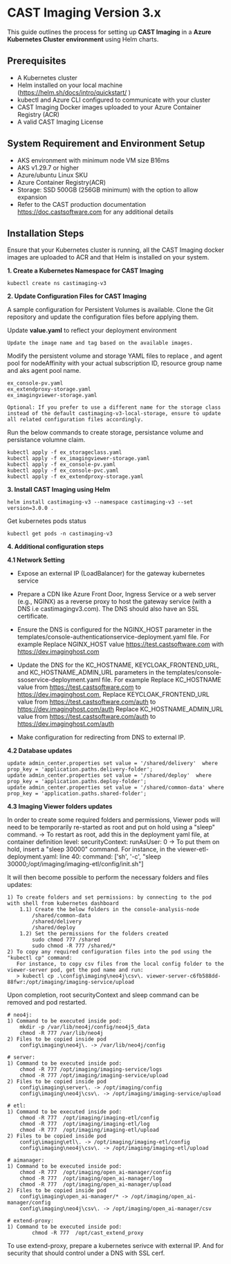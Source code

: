 # CAST Imaging Version 3.x

This guide outlines the process for setting up **CAST Imaging** in a **Azure Kubernetes Cluster environment** using Helm charts.

## Prerequisites

- A Kubernetes cluster
- Helm installed on your local machine (https://helm.sh/docs/intro/quickstart/ )
- kubectl and Azure CLI configured to communicate with your cluster
- CAST Imaging Docker images uploaded to your Azure Container Registry (ACR)
- A valid CAST Imaging License

## System Requirement and Environment Setup

- AKS environment with minimum node VM size B16ms
- AKS v1.29.7 or higher
- Azure/ubuntu Linux SKU
- Azure Container Registry(ACR)
- Storage: SSD 500GB (256GB minimum) with the option to allow expansion
- Refer to the CAST production documentation https://doc.castsoftware.com for any additional details
## Installation Steps

Ensure that your Kubernetes cluster is running, all the CAST Imaging docker images are uploaded to ACR and that Helm is installed on your system.

**1. Create a Kubernetes Namespace for CAST Imaging**

```
kubectl create ns castimaging-v3
```
**2. Update Configuration Files for CAST Imaging**

A sample configuration for Persistent Volumes is available. Clone the Git repository and update the configuration files before applying them. 

Update **value.yaml** to reflect your deployment environment

    Update the image name and tag based on the available images. 

Modify the persistent volume and storage YAML files to replace <your-subscription-id>, <your-resource-group> and agent pool for nodeAffinity with your actual subscription ID, resource group name and aks agent pool name.

    ex_console-pv.yaml
    ex_extendproxy-storage.yaml
    ex_imagingviewer-storage.yaml
    
    Optional: If you prefer to use a different name for the storage class instead of the default castimaging-v3-local-storage, ensure to update all related configuration files accordingly.

Run the below commands to create storage, persistance volume and persistance volumne claim. 

```
kubectl apply -f ex_storageclass.yaml
kubectl apply -f ex_imagingviewer-storage.yaml
kubectl apply -f ex_console-pv.yaml
kubectl apply -f ex_console-pvc.yaml
kubectl apply -f ex_extendproxy-storage.yaml
```
**3. Install CAST Imaging using Helm**

```
helm install castimaging-v3 --namespace castimaging-v3 --set version=3.0.0 .
```
Get kubernetes pods status 
```
kubectl get pods -n castimaging-v3
```
**4. Additional configuration steps**

**4.1 Network Setting**
 - Expose an external IP (LoadBalancer) for the gateway kubernetes service

 - Prepare a CDN like Azure Front Door, Ingress Service or a web server (e.g., NGINX) as a reverse proxy to host the gateway service (with a DNS i.e castimagingv3.com).
   The DNS should also have an SSL certificate.

 - Ensure the DNS is configured for the NGINX_HOST parameter in the templates/console-authenticationservice-deployment.yaml file. For example 
	Replace NGINX_HOST value https://test.castsoftware.com with https://dev.imaginghost.com

 - Update the DNS for the KC_HOSTNAME, KEYCLOAK_FRONTEND_URL, and KC_HOSTNAME_ADMIN_URL parameters in the templates/console-ssoservice-deployment.yaml file. For example
	Replace KC_HOSTNAME value from https://test.castsoftware.com to https://dev.imaginghost.com,
	Replace KEYCLOAK_FRONTEND_URL value from https://test.castsoftware.com/auth to https://dev.imaginghost.com/auth
	Replace KC_HOSTNAME_ADMIN_URL value from https://test.castsoftware.com/auth to https://dev.imaginghost.com/auth

 - Make configuration for redirecting from DNS to external IP.

**4.2 Database updates**
```
update admin_center.properties set value = '/shared/delivery'  where prop_key = 'application.paths.delivery-folder';
update admin_center.properties set value = '/shared/deploy'  where prop_key = 'application.paths.deploy-folder';
update admin_center.properties set value = '/shared/common-data' where prop_key = 'application.paths.shared-folder';
```

**4.3 Imaging Viewer folders updates**

In order to create some required folders and permissions, Viewer pods will need to be temporarily re-started as root and put on hold using a "sleep" command.
-> To restart as root, add this in the deployment yaml file, at container definition level:
          securityContext:
            runAsUser: 0
-> To put them on hold, insert a "sleep 30000" command. For instance, in the viewer-etl-deployment.yaml:
line 40:		command: ['sh', '-c', "sleep 30000;/opt/imaging/imaging-etl/config/init.sh"]

It will then become possible to perform the necessary folders and files updates:
```
1) To create folders and set permissions: by connecting to the pod with shell from kubernetes dashboard
	1.1) Create the below folders in the console-analysis-node
	  	/shared/common-data
	  	/shared/delivery
	  	/shared/deploy
	1.2) Set the permissions for the folders created
	 	sudo chmod 777 /shared
	 	sudo chmod -R 777 /shared/*
2) To copy any required configuration files into the pod using the "kubectl cp" command:
   For instance, to copy csv files from the local config folder to the viewer-server pod, get the pod name and run:
   > kubectl cp .\config\imaging\neo4j\csv\. viewer-server-c6fb588dd-88fwr:/opt/imaging/imaging-service/upload
```
Upon completion, root securityContext and sleep command can be removed and pod restarted.

```
# neo4j:
1) Command to be executed inside pod:
	mkdir -p /var/lib/neo4j/config/neo4j5_data
	chmod -R 777 /var/lib/neo4j
2) Files to be copied inside pod
	config\imaging\neo4j\. -> /var/lib/neo4j/config

# server:
1) Command to be executed inside pod:
	chmod -R 777 /opt/imaging/imaging-service/logs
	chmod -R 777 /opt/imaging/imaging-service/upload
2) Files to be copied inside pod
	config\imaging\server\. -> /opt/imaging/config
	config\imaging\neo4j\csv\. -> /opt/imaging/imaging-service/upload

# etl:
1) Command to be executed inside pod:
	chmod -R 777  /opt/imaging/imaging-etl/config
	chmod -R 777  /opt/imaging/imaging-etl/log
	chmod -R 777  /opt/imaging/imaging-etl/upload
2) Files to be copied inside pod
	config\imaging\etl\. -> /opt/imaging/imaging-etl/config
	config\imaging\neo4j\csv\. -> /opt/imaging/imaging-etl/upload

# aimanager:
1) Command to be executed inside pod:
	chmod -R 777  /opt/imaging/open_ai-manager/config
	chmod -R 777  /opt/imaging/open_ai-manager/log
	chmod -R 777  /opt/imaging/open_ai-manager/upload
2) Files to be copied inside pod
	config\imaging\open_ai-manager/* -> /opt/imaging/open_ai-manager/config
	config\imaging\neo4j\csv\. -> /opt/imaging/open_ai-manager/csv

# extend-proxy:
1) Command to be executed inside pod:
        chmod -R 777  /opt/cast_extend_proxy
```
To use extend-proxy, prepare a kubernetes serivce with external IP. And for security that should control under a DNS with SSL cerf.

